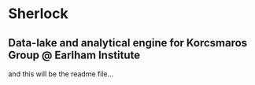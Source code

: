 # Sherlock
## Data-lake and analytical engine for Korcsmaros Group @ Earlham Institute



and this will be the readme file...
